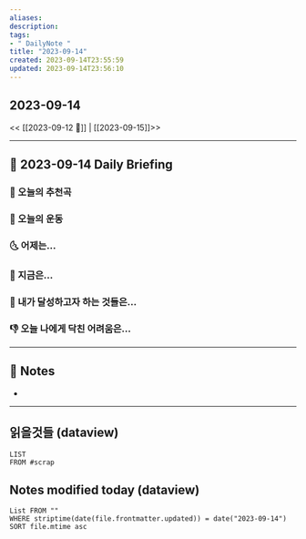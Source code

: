 ```yaml
---
aliases: 
description:
tags:
- " DailyNote "
title: "2023-09-14"
created: 2023-09-14T23:55:59
updated: 2023-09-14T23:56:10
---
```


## 2023-09-14

<< [[2023-09-12 🤯]] | [[2023-09-15]]>>

---

## 📅 2023-09-14 Daily Briefing

### 🎵 오늘의 추천곡

### 🏃 오늘의 운동

### 🌜 어제는...

### 🙌 지금은...

### 🚀 내가 달성하고자 하는 것들은...

### 👎 오늘 나에게 닥친 어려움은...

---

## 📝 Notes

- 

---

## 읽을것들 (dataview)

```dataview
LIST
FROM #scrap
```

## Notes modified today (dataview)

```dataview
List FROM "" 
WHERE striptime(date(file.frontmatter.updated)) = date("2023-09-14") 
SORT file.mtime asc
```
